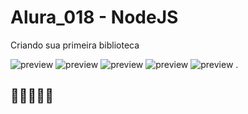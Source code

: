 # Alura_018 - NodeJS
Criando sua primeira biblioteca

![preview](https://7h14g0d.github.io/Alura_018/imagens/print21.png)
![preview](https://7h14g0d.github.io/Alura_018/imagens/print22.png)
![preview](https://7h14g0d.github.io/Alura_018/imagens/print23.png)
![preview](https://7h14g0d.github.io/Alura_018/imagens/print24.png)
![preview](https://7h14g0d.github.io/Alura_018/imagens/Certificado.png)
.
## 💙💙💙💙💙
